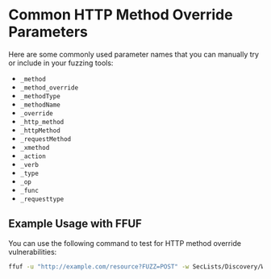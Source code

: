# Common HTTP Method Override Parameters

Here are some commonly used parameter names that you can manually try or include in your fuzzing tools:

- `_method`
- `_method_override`
- `_methodType`
- `_methodName`
- `_override`
- `_http_method`
- `_httpMethod`
- `_requestMethod`
- `_xmethod`
- `_action`
- `_verb`
- `_type`
- `_op`
- `_func`
- `_requesttype`

## Example Usage with FFUF

You can use the following command to test for HTTP method override vulnerabilities:

```bash
ffuf -u "http://example.com/resource?FUZZ=POST" -w SecLists/Discovery/Web-Content/burp-parameter-names.txt -X GET

